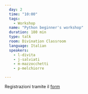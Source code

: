 ```yaml
---
  day: 2
  time: "10:00"
  tags:
    - Workshop
  name: "Python beginner's workshop"
  duration: 180 min
  type: talk
  room: Divination Classroom
  language: Italian
  speakers:
    - l-divita
    - j-salviati
    - m-mazzocchetti
    - p-melchiorre

---
```

Registrazioni tramite il [form](https://docs.google.com/forms/d/e/1FAIpQLSeCKzlR-lFlpDDcEhuFAzxSteAVWCQdCy_CzW91i27JfBaz8A/viewform)
  